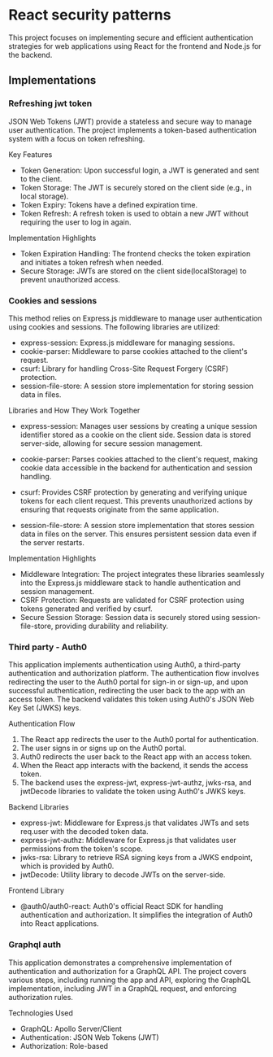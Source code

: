 # React security patterns

This project focuses on implementing secure and efficient authentication strategies for web applications using React for the frontend and Node.js for the backend.

## Implementations

### Refreshing jwt token

JSON Web Tokens (JWT) provide a stateless and secure way to manage user authentication. The project implements a token-based authentication system with a focus on token refreshing.

Key Features

- Token Generation: Upon successful login, a JWT is generated and sent to the client.
- Token Storage: The JWT is securely stored on the client side (e.g., in local storage).
- Token Expiry: Tokens have a defined expiration time.
- Token Refresh: A refresh token is used to obtain a new JWT without requiring the user to log in again.

Implementation Highlights

- Token Expiration Handling: The frontend checks the token expiration and initiates a token refresh when needed.
- Secure Storage: JWTs are stored on the client side(localStorage) to prevent unauthorized access.

### Cookies and sessions

This method relies on Express.js middleware to manage user authentication using cookies and sessions. The following libraries are utilized:

- express-session: Express.js middleware for managing sessions.
- cookie-parser: Middleware to parse cookies attached to the client's request.
- csurf: Library for handling Cross-Site Request Forgery (CSRF) protection.
- session-file-store: A session store implementation for storing session data in files.

Libraries and How They Work Together

- express-session: Manages user sessions by creating a unique session identifier stored as a cookie on the client side. Session data is stored server-side, allowing for secure session management.

- cookie-parser: Parses cookies attached to the client's request, making cookie data accessible in the backend for authentication and session handling.

- csurf: Provides CSRF protection by generating and verifying unique tokens for each client request. This prevents unauthorized actions by ensuring that requests originate from the same application.

- session-file-store: A session store implementation that stores session data in files on the server. This ensures persistent session data even if the server restarts.

Implementation Highlights

- Middleware Integration: The project integrates these libraries seamlessly into the Express.js middleware stack to handle authentication and session management.
- CSRF Protection: Requests are validated for CSRF protection using tokens generated and verified by csurf.
- Secure Session Storage: Session data is securely stored using session-file-store, providing durability and reliability.

### Third party - Auth0

This application implements authentication using Auth0, a third-party authentication and authorization platform. The authentication flow involves redirecting the user to the Auth0 portal for sign-in or sign-up, and upon successful authentication, redirecting the user back to the app with an access token. The backend validates this token using Auth0's JSON Web Key Set (JWKS) keys.

Authentication Flow

1. The React app redirects the user to the Auth0 portal for authentication.
2. The user signs in or signs up on the Auth0 portal.
3. Auth0 redirects the user back to the React app with an access token.
4. When the React app interacts with the backend, it sends the access token.
5. The backend uses the express-jwt, express-jwt-authz, jwks-rsa, and jwtDecode libraries to validate the token using Auth0's JWKS keys.

Backend Libraries

- express-jwt: Middleware for Express.js that validates JWTs and sets req.user with the decoded token data.
- express-jwt-authz: Middleware for Express.js that validates user permissions from the token's scope.
- jwks-rsa: Library to retrieve RSA signing keys from a JWKS endpoint, which is provided by Auth0.
- jwtDecode: Utility library to decode JWTs on the server-side.

Frontend Library

- @auth0/auth0-react: Auth0's official React SDK for handling authentication and authorization. It simplifies the integration of Auth0 into React applications.

### Graphql auth

This application demonstrates a comprehensive implementation of authentication and authorization for a GraphQL API. The project covers various steps, including running the app and API, exploring the GraphQL implementation, including JWT in a GraphQL request, and enforcing authorization rules.

Technologies Used

- GraphQL: Apollo Server/Client
- Authentication: JSON Web Tokens (JWT)
- Authorization: Role-based
